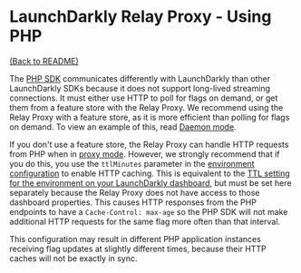# LaunchDarkly Relay Proxy - Using PHP

[(Back to README)](../README.md)

The [PHP SDK](https://github.com/launchdarkly/php-server-sdk) communicates differently with LaunchDarkly than other LaunchDarkly SDKs because it does not support long-lived streaming connections. It must either use HTTP to poll for flags on demand, or get them from a feature store with the Relay Proxy. We recommend using the Relay Proxy with a feature store, as it is more efficient than polling for flags on demand. To view an example of this, read [Daemon mode](./daemon-mode.md).

If you don't use a feature store, the Relay Proxy can handle HTTP requests from PHP when in [proxy mode](./proxy-mode.md). However, we strongly recommend that if you do this, you use the `ttlMinutes` parameter in the [environment configuration](./configuration.md#file-section-environment-name) to enable HTTP caching. This is equivalent to the [TTL setting for the environment on your LaunchDarkly dashboard](https://docs.launchdarkly.com/home/organize/environments#ttl-settings), but must be set here separately because the Relay Proxy does not have access to those dashboard properties. This causes HTTP responses from the PHP endpoints to have a `Cache-Control: max-age` so the PHP SDK will not make additional HTTP requests for the same flag more often than that interval.

This configuration may result in different PHP application instances receiving flag updates at slightly different times, because their HTTP caches will not be exactly in sync.
